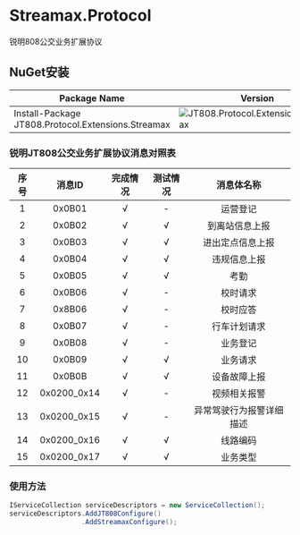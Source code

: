 # Streamax.Protocol
锐明808公交业务扩展协议
## NuGet安装

| Package Name          | Version                                            | Downloads                                           |
| --------------------- | -------------------------------------------------- | --------------------------------------------------- |
| Install-Package JT808.Protocol.Extensions.Streamax | ![JT808.Protocol.Extensions.Streamax](https://img.shields.io/nuget/v/JT808.Protocol.Extensions.Streamax.svg) | ![JT808.Protocol.Extensions.Streamax](https://img.shields.io/nuget/dt/JT808.Protocol.Extensions.Streamax.svg) |

### 锐明JT808公交业务扩展协议消息对照表

| 序号  | 消息ID | 完成情况 | 测试情况 | 消息体名称 |
| :---: | :---: | :---: | :---: | :---: |
| 1 | 0x0B01 | √ | - | 运营登记 |
| 2 | 0x0B02 | √ | √ | 到离站信息上报 |
| 3 | 0x0B03 | √ | √ | 进出定点信息上报 |
| 4 | 0x0B04 | √ | √ | 违规信息上报 |
| 5 | 0x0B05 | √ | √ | 考勤 |
| 6 | 0x0B06 | √ | - | 校时请求 |
| 7 | 0x8B06 | √ | - | 校时应答 |
| 8 | 0x0B07 | √ | - | 行车计划请求 |
| 9 | 0x0B08 | √ | - | 业务登记 |
| 10 | 0x0B09 | √ | √ | 业务请求 |
| 11 | 0x0B0B | √ | √ | 设备故障上报 |
| 12 | 0x0200_0x14 | √ | - | 视频相关报警 |
| 13 | 0x0200_0x15 | √ | - | 异常驾驶行为报警详细描述 |
| 14 | 0x0200_0x16 | √ | √ | 线路编码 |
| 15 | 0x0200_0x17 | √ | √ | 业务类型 |

### 使用方法

```csharp
IServiceCollection serviceDescriptors = new ServiceCollection();
serviceDescriptors.AddJT808Configure()
                  .AddStreamaxConfigure();
```
